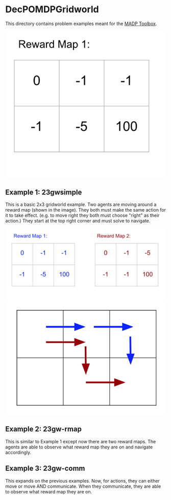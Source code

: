 # DecPOMDPGridworld
This directory contains problem examples meant for the [MADP Toolbox](http://www.fransoliehoek.net/fb/index.php?fuseaction=software.madp). 

![Reward Map 1](https://github.com/AlyssaByrnes/DecPOMDPGridworld/blob/master/Ex1Rmap.png)


## Example 1: 23gwsimple
This is a basic 2x3 gridworld example. Two agents are moving around a reward map (shown in the image).   They both must make the same action for it to take effect. (e.g. to move right they both must choose "right" as their action.) They start at the top right corner and must solve to navigate. 

![Reward Maps 1 and 2](https://github.com/AlyssaByrnes/DecPOMDPGridworld/blob/master/ExRmap3.png)
![What the policy should look like](https://github.com/AlyssaByrnes/DecPOMDPGridworld/blob/master/Policy.png)


## Example 2: 23gw-rmap
This is similar to Example 1 except now there are two reward maps. The agents are able to observe what reward map they are on and navigate accordingly. 

## Example 3: 23gw-comm
This expands on the previous examples. Now, for actions, they can either move or move AND communicate. When they communicate, they are able to observe what reward map they are on. 
